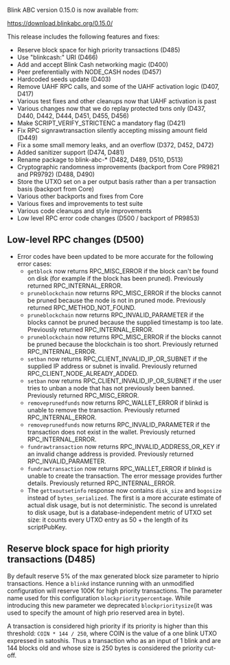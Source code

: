 Blink ABC version 0.15.0 is now available from:

  <https://download.blinkabc.org/0.15.0/>

This release includes the following features and fixes:

- Reserve block space for high priority transactions (D485)
- Use "blinkcash:" URI (D466)
- Add and accept Blink Cash networking magic (D400)
- Peer preferentially with NODE_CASH nodes (D457)
- Hardcoded seeds update (D403)
- Remove UAHF RPC calls, and some of the UAHF activation logic (D407, D417)
- Various test fixes and other cleanups now that UAHF activation is past
- Various changes now that we do replay protected txns only (D437, D440, D442, D444, D451, D455, D456)
- Make SCRIPT_VERIFY_STRICTENC a mandatory flag (D421)
- Fix RPC signrawtransaction silently accepting missing amount field (D449)
- Fix a some small memory leaks, and an overflow (D372, D452, D472)
- Added sanitizer support (D474, D481)
- Rename package to blink-abc-* (D482, D489, D510, D513)
- Cryptographic randomness improvements (backport from Core PR9821 and PR9792) (D488, D490)
- Store the UTXO set on a per output basis rather than a per transaction basis (backport from Core)
- Various other backports and fixes from Core
- Various fixes and improvements to test suite
- Various code cleanups and style improvements
- Low level RPC error code changes (D500 / backport of PR9853)

Low-level RPC changes (D500)
----------------------------

- Error codes have been updated to be more accurate for the following error cases:
  - `getblock` now returns RPC_MISC_ERROR if the block can't be found on disk (for
  example if the block has been pruned). Previously returned RPC_INTERNAL_ERROR.
  - `pruneblockchain` now returns RPC_MISC_ERROR if the blocks cannot be pruned
  because the node is not in pruned mode. Previously returned RPC_METHOD_NOT_FOUND.
  - `pruneblockchain` now returns RPC_INVALID_PARAMETER if the blocks cannot be pruned
  because the supplied timestamp is too late. Previously returned RPC_INTERNAL_ERROR.
  - `pruneblockchain` now returns RPC_MISC_ERROR if the blocks cannot be pruned
  because the blockchain is too short. Previously returned RPC_INTERNAL_ERROR.
  - `setban` now returns RPC_CLIENT_INVALID_IP_OR_SUBNET if the supplied IP address
  or subnet is invalid. Previously returned RPC_CLIENT_NODE_ALREADY_ADDED.
  - `setban` now returns RPC_CLIENT_INVALID_IP_OR_SUBNET if the user tries to unban
  a node that has not previously been banned. Previously returned RPC_MISC_ERROR.
  - `removeprunedfunds` now returns RPC_WALLET_ERROR if blinkd is unable to remove
  the transaction. Previously returned RPC_INTERNAL_ERROR.
  - `removeprunedfunds` now returns RPC_INVALID_PARAMETER if the transaction does not
  exist in the wallet. Previously returned RPC_INTERNAL_ERROR.
  - `fundrawtransaction` now returns RPC_INVALID_ADDRESS_OR_KEY if an invalid change
  address is provided. Previously returned RPC_INVALID_PARAMETER.
  - `fundrawtransaction` now returns RPC_WALLET_ERROR if blinkd is unable to create
  the transaction. The error message provides further details. Previously returned
  RPC_INTERNAL_ERROR.
  - The `gettxoutsetinfo` response now contains `disk_size` and `bogosize` instead of
    `bytes_serialized`. The first is a more accurate estimate of actual disk usage, but
    is not deterministic. The second is unrelated to disk usage, but is a
    database-independent metric of UTXO set size: it counts every UTXO entry as 50 + the
    length of its scriptPubKey.

Reserve block space for high priority transactions (D485)
---------------------------------------------------------

By default reserve 5% of the max generated block size parameter to hiprio transactions.
Hence a `blinkd` instance running with an unmodified configuration will reserve 100K
for high priority transactions. The parameter name used for this configuration
`blockprioritypercentage`. While introducing this new parameter we deprecated
`blockprioritysize`(it was used to specify the amount of high prio reserved area in byte).

A transaction is considered high priority if its priority is higher than this threshold: `COIN * 144 / 250`,
where COIN is the value of a one blink UTXO expressed in satoshis. Thus a transaction
who as an input of 1 blink and are 144 blocks old and whose size is 250 bytes is considered
the priority cut-off.
